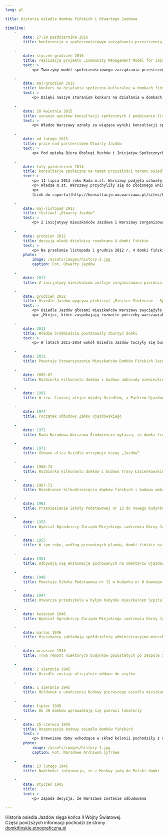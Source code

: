 ```yaml
---
lang: pl

title: Historia osiedla domków fińskich i Otwartego Jazdowa

timeline:
    -
        date: 27-29 października 2016
        title: konferencja o społecznościowym zarządzaniu przestrzenią miejską

    -
        date: styczeń-grudzień 2016
        title: realizacja projektu „Community Management Model for Jazdów Settlement”
        text: >
            <p> Tworzymy model społecznościowego zarządzania przestrzenią Jazdowa. Projekt relizowany jest dzięki wsparciu European Cultural Foundation oraz innych partnerów. Więcej informacji znajdziesz w zakładce [Model](/#/model/).

    -
        date: maj-grudzień 2015
        title: konkurs na działania społeczno-kulturalne w domkach fińskich
        text: >
            <p> Dzięki naszym staraniom konkurs na działania w domkach fińskich przeprowadzono w partnerstwie strony społecznej i urzędów dzielnicy i miasta. Jako strona społeczna wystawiliśmy do jury pięć osób, które miały łącznie 4 głosów na 9. Zmodyfikowaliśmy formułę konkursu: organizacje, które aplikowały w konkursie, mogły spotkać się przed rozstrzygnięciem i ewentualnie połączyć siły, aby zwiększyć swoje szanse i lepiej wykorzystać możliwości, jakie daje domek. Obecnych gospodarzy domków znajdziesz na [Mapie Osiedla](/#/mapa/).

    -
        date: 28 kwietnia 2015
        title: uznanie wyników konsultacji społecznych i podpisanie listu intencyjnego
        text: >
            <p> Władze Warszawy uznały za wiążące wyniki konsultacji społecznych dotyczących Jazdowa, prowadzonych przez Stowarzyszenie Kulturotwórcze Miastodwa, i podpisały list intencyjny z Otwartym Jazdowem – Partnerstwem dla Osiedla Jazdów, w sprawie realizacji wyników konsultacji.

    -
        date: od lutego 2015
        title: prace nad partnerstwem Otwarty Jazdów
        text: >
            <p> Pod opieką Biura Obsługi Ruchów i Inicjatyw Społecznych, jako członkowie wciąż nieformalnej grupy Otwarty Jazdów, przystąpiliśmy do tworzenia partnerstwa lokalnego, które mogłoby tymczasowo zarządzać Osiedlem we współpracy z urzędami dzielnicy i miasta. Więcej informacji o partnerstwie znajdziesz na stronie [Partnerstwo](/#/partnerstwo).

    -
        date: luty-październik 2014
        title: konsultacje społeczne na temat przyszłości terenu osiedla Jazdów
        text: >
            <p> 11 lipca 2013 roku Rada m.st. Warszawy podjęła uchwałę, w myśl której konsultacje społeczne mogą odbywać się na wniosek mieszkańców Warszawy podpisany przez co najmniej 1 000 osób. Już we wrześniu tego samego roku Stowarzyszenie Mieszkańców Domków Fińskich Jazdów wykorzystało tę możliwość, składając wniosek o  przeprowadzenie konsultacji w sprawie terenu Osiedla Jazdów, podpisany przez ponad 2 000 osób.
            <p> Władze m.st. Warszawy przychyliły się do złożonego wniosku i przystąpiły do realizacji konsultacji społecznych, których celem było wypracowanie społecznej koncepcji zagospodarowania terenu Osiedla Jazdów. Warsztaty konsultacyjne prowadziło Stowarzyszenie Kulturotwórcze Miastodwa.
            <p>
            [Link do raportu](http://konsultacje.um.warszawa.pl/sites/konsultacje.um.warszawa.pl/files/raport_konsultacje_osiedle_jazdow.pdf) (obowiązujące są wyniki „grupy wspólnej”)

    -
        date: maj-listopad 2013
        title: festiwal „Otwarty Jazdów”
        text: >
            <p> Z inicjatywy mieszkańców Jazdowa i Warszawy zorganizowany zostaje festiwal społeczno-kulturalny o nazwie „Otwarty Jazdów”.

    -
        date: grudzień 2012
        title: decyzją władz dzielnicy rozebrano 4 domki fińskie
        text: >
            <p> Na przełomie listopada i grudnia 2012 r. 4 domki fińskie zostały zlikwidowane, sprzedane i wywiezione z Jazdowa.
        photo:
            image: /assets/images/history-2.jpg
            caption: Fot. Otwarty Jazdów

    -
        date: 2012
        title: Z inicjatywy mieszkańców zostaje zorganizowana pierwsza Noc Muzeów na Jazdowie

    -
        date: grudzień 2012
        title: Osiedle Jazdów wygrywa plebiscyt „Miejsce Stołeczne – Społeczne”
        text: >
            <p> Osiedle Jazdów głosami mieszkańców Warszawy zwyciężyło w kategorii „Miejsce z doświadczeniem” w ramach trzeciej edycji Stołeczne-Społeczne – plebiscytu organizowanego przez serwis [warszawa.ngo.pl](http://warszawa.ngo.pl), którego celem jest odkrycie i nagrodzenie miejsc aktywizujących i integrujących mieszkańców stolicy. Jak piszą organizatorzy konkursu:
            <p> „Miejsc, które zaspokajają rozmaite potrzeby warszawiaków oraz pozwalają im realizować własne aspiracje – obywatelskie, kulturalne, edukacyjne. W końcu miejsc, które decydują o tożsamości miasta.”

    -
        date: 2011
        title: Władze Śródmieścia postanowiły zburzyć domki
        text: >
            <p> W latach 2011-2014 wokół Osiedla Jazdów toczyły się burzliwe dyskusje, a wręcz obywatelska batalia, aby to miejsce nie zniknęło z mapy Warszawy. Władze Dzielnicy Śródmieście postanowiły przeznaczyć ten atrakcyjny teren do zabudowy na cele komercyjne i użyteczności publicznej. Jednak mieszkańcy i aktywiści miejscy utworzyli inicjatywę o nazwie Otwarty Jazdów broniącą historycznego Osiedla. W kolejnych miesiącach odbył się szereg wydarzeń społecznych, kulturalnych, edukacyjnych i artystycznych, które pokazywały olbrzymi potencjał Osiedla Jazdów.

    -
        date: 2011
        title: Powstaje Stowarzyszenie Mieszkańców Domków Fińskich Jazdów

    -
        date: 2005-07
        title: Rozbiórka kilkunastu domków i budowa ambasady niemieckiej

    -
        date: 1991
        title: W tzw. Czarnej alejce między Osiedlem, a Parkiem Ujazdowskim, zostaje nadane imię Johna Lennona

    -
        date: 1974
        title: Początek odbudowy Zamku Ujazdowskiego

    -
        date: 1972
        title: Rada Narodowa Warszawa Śródmieście ogłasza, że domki fińskie na Jazdowie zostaną rozebrane do 1974 roku

    -
        date: 1971
        title: Główna ulica Osiedla otrzymuje nazwę „Jazdów”

    -
        date: 1968-74
        title: Rozbiórka kilkunastu domków i budowa Trasy Łazienkowskiej

    -
        date: 1967-71
        title: Rozebranie kilkudziesięciu domków fińskich i budowa ambasady francuskiej przy ulicy Pięknej 1

    -
        date: 1961
        title: Przeniesienie Szkoły Podstawowej nr 12 do nowego budynku przy ulicy Górnośląskiej 45

    -
        date: 1955
        title: Wydział Ogrodniczy Zarządu Miejskiego zadrzewia Górny Jazdów

    -
        date: 1955
        title: W tym roku, według pierwotnych planów, domki fińskie na Jazdowie miały zostać rozebrane

    -
        date: 1951
        title: Odbywają się ekshumacje pochowanych na cmentarzu Ujazdowskim. Pozostaje miejsce pamięci.

    -
        date: 1948
        title: Powstaje Szkoła Podstawowa nr 12 w budynku nr 8 dawnego Szpitala Ujazdowskiego

    -
        date: 1947
        title: Otwarcie przedszkola w byłym budynku mieszkalnym Szpitala Ujazdowskiego

    -
        date: kwiecień 1946
        title: Wydział Ogrodniczy Zarządu Miejskiego zadrzewia Górny Jazdów

    -
        date: marzec 1946
        title: Mieszkańcy zakładają spółdzielnię administracyjno-mieszkaniową

    -
        date: wrzesień 1945
        title: Trwa remont niektórych budynków pozostałych po zespole Szpitala Ujazdowskiego z myślą o wykorzystaniu ich na żłobek i przedszkole

    -
        date: 2 sierpnia 1945
        title: Osiedle zostaje oficjalnie oddane do użytku

    -
        date: 1 sierpnia 1945
        title: Meldunek o ukończeniu budowy pierwszego osiedla mieszkaniowego w zburzonej Warszawie

    -
        date: lipiec 1945
        title: Do 30 domków wprowadzają się pierwsi lokatorzy

    -
        date: 25 czerwca 1945
        title: Rozpoczęcie budowy osiedla domków fińskich
        text: >
            <p> Drewniane domy wchodzące w skład kolonii pochodziły z reparacji wojennych, jakie Finlandia była zmuszona świadczyć po II wojnie światowej na rzecz ZSRR. Oddane przez Związek Radziecki Polsce domki te wznoszono później w różnych częściach kraju, w tym w zburzonej Warszawie, gdzie palącym problemem był brak mieszkań. Osiedle Jazdów, składające się z 90 takich domków, zostało zaplanowane jako rozwiązanie tymczasowe. Przetrwało do dziś jako jedno z nielicznych tego typu, stanowiąc ciekawostkę warszawskiego Śródmieścia.
        photo:
            image: /assets/images/history-1.jpg
            caption: Fot. Narodowe Archiwum Cyfrowe

    -
        date: 23 lutego 1945
        title: Nadchodzi informacja, że z Moskwy jadą do Polski domki fińskie

    -
        date: styczeń 1945
        title:
        text: >
            <p> Zapada decyzja, że Warszawa zostanie odbudowana

---
```

Historia osiedla Jazdów sięga końca II Wojny Światowej.<br>
Część poniższych informacji pochodzi ze strony [domkifinskie.etnograficzna.pl](http://domkifinskie.etnograficzna.pl)
